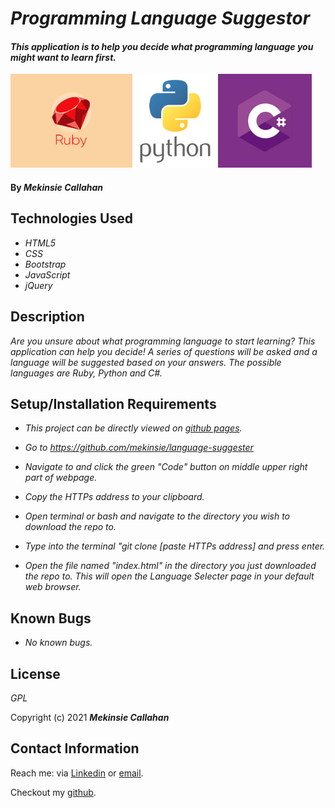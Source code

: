 # _Programming Language Suggestor_

#### _This application is to help you decide what programming language you might want to learn first._
<img src=img/ruby.png alt="Ruby logo" height="150px"> <img src=img/python.png alt="Python logo" height="150x"> <img src=img/csharp.jpg alt="C# logo" height="150px">  

#### By _**Mekinsie Callahan**_

## Technologies Used

* _HTML5_
* _CSS_
* _Bootstrap_
* _JavaScript_
* _jQuery_

## Description

_Are you unsure about what programming language to start learning? This application can help you decide! A series of questions will be asked and a language will be suggested based on your answers. The possible languages are Ruby, Python and C#._

## Setup/Installation Requirements
* _This project can be directly viewed on <a href="https://mekinsie.github.io/language-suggester" target="_blank">github pages</a>._

* _Go to https://github.com/mekinsie/language-suggester_
* _Navigate to and click the green "Code" button on middle upper right part of webpage._
* _Copy the HTTPs address to your clipboard._
* _Open terminal or bash and navigate to the directory you wish to download the repo to._
* _Type into the terminal "git clone [paste HTTPs address] and press enter._
* _Open the file named "index.html" in the directory you just downloaded the repo to. This will open the Language Selecter page in your default web browser._

## Known Bugs

* _No known bugs._

## License

_GPL_

Copyright (c) 2021 **_Mekinsie Callahan_**

## Contact Information

Reach me: via <a href="https://www.linkedin.com/in/mekinsie/" target="_blank">Linkedin</a> or <a href="mailto:mekinsie.aja@gmail.com" target="_blank">email</a></li>.

Checkout my <a href="https://github.com/mekinsie" target="_blank">github</a>.
